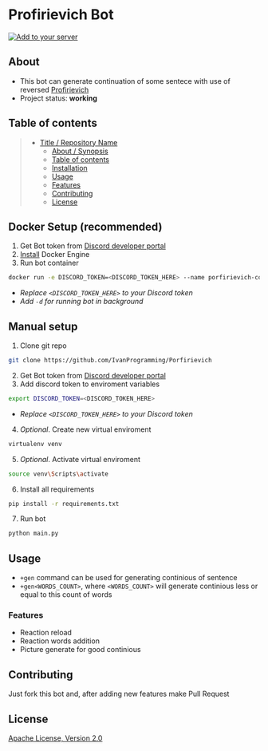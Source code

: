 # Profirievich Bot
[![Add to your server](https://img.shields.io/badge/Discord-invite-yellow)](https://discord.com/api/oauth2/authorize?client_id=782372065998667829&permissions=0&scope=bot)
## About

* This bot can generate continuation of some sentece with use of reversed [Profirievich](https://porfirevich.ru/)
* Project status: __working__

## Table of contents

> * [Title / Repository Name](#title--repository-name)
>   * [About / Synopsis](#about--synopsis)
>   * [Table of contents](#table-of-contents)
>   * [Installation](#installation)
>   * [Usage](#usage)
>   * [Features](#features)
>   * [Contributing](#contributing)
>   * [License](#license)

## Docker Setup (recommended)

1. Get Bot token from [Discord developer portal](https://discord.com/developers)
2. [Install](https://docs.docker.com/engine/install/) Docker Engine
3. Run bot container
  ```bash
  docker run -e DISCORD_TOKEN=<DISCORD_TOKEN_HERE> --name porfirievich-container ivanisplaying/porfirievich
  ```
  * *Replace `<DISCORD_TOKEN_HERE>` to your Discord token*
  * *Add `-d` for running bot in background*

## Manual setup
1. Clone git repo
```bash
git clone https://github.com/IvanProgramming/Porfirievich
```
2. Get Bot token from [Discord developer portal](https://discord.com/developers)
3. Add discord token to enviroment variables
```bash
export DISCORD_TOKEN=<DISCORD_TOKEN_HERE>
```
* *Replace `<DISCORD_TOKEN_HERE>` to your Discord token*
4. *Optional*. Create new virtual enviroment
```bash
virtualenv venv
```
5. *Optional*. Activate virtual enviroment
```bash
source venv\Scripts\activate
```
6. Install all requirements
```bash
pip install -r requirements.txt
```
7. Run bot
```bash
python main.py
```
## Usage

* `+gen` command can be used for generating continious of sentence
* `+gen<WORDS_COUNT>`, where `<WORDS_COUNT>` will generate continious less or equal to this count of words

### Features

* Reaction reload
* Reaction words addition
* Picture generate for good continious

## Contributing

Just fork this bot and, after adding new features make Pull Request

## License

[Apache License, Version 2.0](http://www.apache.org/licenses/LICENSE-2.0.html)
